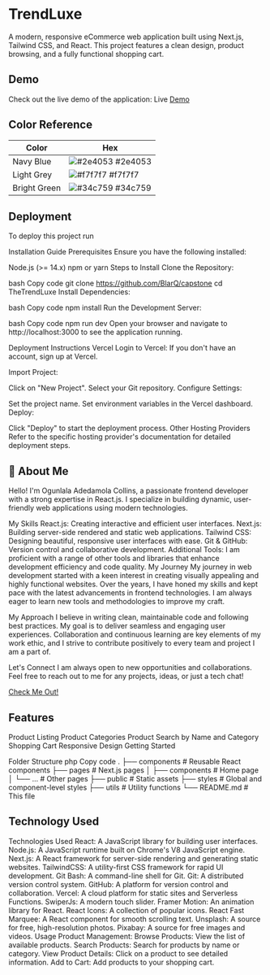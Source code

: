 
# TrendLuxe

A modern, responsive eCommerce web application built using Next.js, Tailwind CSS, and React. This project features a clean design, product browsing, and a fully functional shopping cart.

## Demo

Check out the live demo of the application: Live [Demo](https://thetrendluxe.vercel.app/)
## Color Reference

| Color             | Hex                                                                |
| ----------------- | ------------------------------------------------------------------ |
| Navy Blue | ![#2e4053](https://via.placeholder.com/10/2e4053?text=+) #2e4053 |
| Light Grey | ![#f7f7f7](https://via.placeholder.com/10/f7f7f7?text=+) #f7f7f7 |
| Bright Green | ![#34c759](https://via.placeholder.com/10/34c759?text=+) #34c759 |



## Deployment

To deploy this project run

Installation Guide
Prerequisites
Ensure you have the following installed:

Node.js (>= 14.x)
npm or yarn
Steps to Install
Clone the Repository:

bash
Copy code
git clone https://github.com/BlarQ/capstone
cd TheTrendLuxe
Install Dependencies:

bash
Copy code
npm install
Run the Development Server:

bash
Copy code
npm run dev
Open your browser and navigate to http://localhost:3000 to see the application running.


Deployment Instructions
Vercel
Login to Vercel: If you don't have an account, sign up at Vercel.

Import Project:

Click on "New Project".
Select your Git repository.
Configure Settings:

Set the project name.
Set environment variables in the Vercel dashboard.
Deploy:

Click "Deploy" to start the deployment process.
Other Hosting Providers
Refer to the specific hosting provider's documentation for detailed deployment steps.
## 🚀 About Me

Hello! I'm Ogunlala Adedamola Collins, a passionate frontend developer with a strong expertise in React.js. I specialize in building dynamic, user-friendly web applications using modern technologies.

My Skills
React.js: Creating interactive and efficient user interfaces.
Next.js: Building server-side rendered and static web applications.
Tailwind CSS: Designing beautiful, responsive user interfaces with ease.
Git & GitHub: Version control and collaborative development.
Additional Tools: I am proficient with a range of other tools and libraries that enhance development efficiency and code quality.
My Journey
My journey in web development started with a keen interest in creating visually appealing and highly functional websites. Over the years, I have honed my skills and kept pace with the latest advancements in frontend technologies. I am always eager to learn new tools and methodologies to improve my craft.

My Approach
I believe in writing clean, maintainable code and following best practices. My goal is to deliver seamless and engaging user experiences. Collaboration and continuous learning are key elements of my work ethic, and I strive to contribute positively to every team and project I am a part of.

Let's Connect
I am always open to new opportunities and collaborations. Feel free to reach out to me for any projects, ideas, or just a tech chat!

[Check Me Out!](https://github.com/BlarQ)
## Features

Product Listing
Product Categories
Product Search by Name and Category
Shopping Cart
Responsive Design
Getting Started

Folder Structure
php
Copy code
.
├── components          # Reusable React components
├── pages               # Next.js pages
│   ├── components      # Home page
│   └── ...             # Other pages
├── public              # Static assets
├── styles              # Global and component-level styles
├── utils               # Utility functions
└── README.md           # This file

## Technology Used

Technologies Used
React: A JavaScript library for building user interfaces.
Node.js: A JavaScript runtime built on Chrome's V8 JavaScript engine.
Next.js: A React framework for server-side rendering and generating static websites.
TailwindCSS: A utility-first CSS framework for rapid UI development.
Git Bash: A command-line shell for Git.
Git: A distributed version control system.
GitHub: A platform for version control and collaboration.
Vercel: A cloud platform for static sites and Serverless Functions.
SwiperJs: A modern touch slider.
Framer Motion: An animation library for React.
React Icons: A collection of popular icons.
React Fast Marquee: A React component for smooth scrolling text.
Unsplash: A source for free, high-resolution photos.
Pixabay: A source for free images and videos.
Usage
Product Management:
Browse Products: View the list of available products.
Search Products: Search for products by name or category.
View Product Details: Click on a product to see detailed information.
Add to Cart: Add products to your shopping cart.